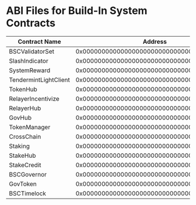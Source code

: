 # ABI Files for Build-In System Contracts

| Contract Name         | Address                                    | ABI file name                                      |
| --------------------- | ------------------------------------------ | -------------------------------------------------- |
| BSCValidatorSet       | 0x0000000000000000000000000000000000001000 | [bscvalidatorset](bscvalidatorset.abi)             |
| SlashIndicator        | 0x0000000000000000000000000000000000001001 | [slashindicator](slashindicator.abi)               |
| SystemReward          | 0x0000000000000000000000000000000000001002 | [systemreward](systemreward.abi)                   |
| TendermintLightClient | 0x0000000000000000000000000000000000001003 | [tendermintlightclient](tendermintlightclient.abi) |
| TokenHub              | 0x0000000000000000000000000000000000001004 | [tokenhub](tokenhub.abi)                           |
| RelayerIncentivize    | 0x0000000000000000000000000000000000001005 | [relayerincentivize](relayerincentivize.abi)       |
| RelayerHub            | 0x0000000000000000000000000000000000001006 | [relayerhub](relayerhub.abi)                       |
| GovHub                | 0x0000000000000000000000000000000000001007 | [govhub](govhub.abi)                               |
| TokenManager          | 0x0000000000000000000000000000000000001008 | [tokenmanager](tokenmanager.abi)                   |
| CrossChain            | 0x0000000000000000000000000000000000002000 | [crosschain](crosschain.abi)                       |
| Staking               | 0x0000000000000000000000000000000000002001 | [staking](staking.abi)                             |
| StakeHub              | 0x0000000000000000000000000000000000002002 | [stakehub](staking.abi)                            |
| StakeCredit           | 0x0000000000000000000000000000000000002003 | [stakecredit](stakecredit.abi)                     |
| BSCGovernor           | 0x0000000000000000000000000000000000002004 | [bscgovernor](bscgovernor.abi)                     |
| GovToken              | 0x0000000000000000000000000000000000002005 | [govtoken](govtoken.abi)                           |
| BSCTimelock           | 0x0000000000000000000000000000000000002006 | [bsctimelock](bsctimelock.abi)                     |
